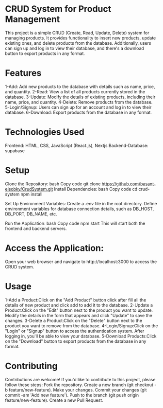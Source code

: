 # CRUD System for Product Management
This project is a simple CRUD (Create, Read, Update, Delete) system for managing products. It provides functionality to insert new products, update existing ones, and delete products from the database. Additionally, users can sign up and log in to view their database, and there's a download button to export products in any format.
# Features
1-Add: Add new products to the database with details such as name, price, and quantity.
2-Read: View a list of all products currently stored in the database.
3-Update: Modify the details of existing products, including their name, price, and quantity.
4-Delete: Remove products from the database.
5-Login/Signup: Users can sign up for an account and log in to view their database.
6-Download: Export products from the database in any format.
# Technologies Used
Frontend: HTML, CSS, JavaScript (React.js), Nextjs
Backend-Database: supabase
# Setup
Clone the Repository:
bash
Copy code
git clone https://github.com/basant-elsobky/CrudSystem.git
Install Dependencies:
bash
Copy code
cd crud-system
npm install

Set Up Environment Variables:
Create a .env file in the root directory.
Define environment variables for database connection details, such as DB_HOST, DB_PORT, DB_NAME, etc.

Run the Application:
bash
Copy code
npm start
This will start both the frontend and backend servers.

# Access the Application:
Open your web browser and navigate to http://localhost:3000 to access the CRUD system.
# Usage
1-Add a Product:Click on the "Add Product" button click after fill all the details of new product and click add to add it to the database.
2-Update a Product:Click on the "Edit" button next to the product you want to update.
Modify the details in the form that appears and click "Update" to save the changes.
3-Delete a Product:Click on the "Delete" button next to the product you want to remove from the database.
4-Login/Signup:Click on the "Login" or "Signup" button to access the authentication system.
After logging in, you'll be able to view your database.
5-Download Products:Click on the "Download" button to export products from the database in any format.
# Contributing
Contributions are welcome! If you'd like to contribute to this project, please follow these steps:
Fork the repository.
Create a new branch (git checkout -b feature/new-feature).
Make your changes.
Commit your changes (git commit -am 'Add new feature').
Push to the branch (git push origin feature/new-feature).
Create a new Pull Request.
